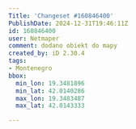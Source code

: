 ```yaml
---
Title: 'Changeset #160846400'
PublishDate: 2024-12-31T19:46:11Z
id: 160846400
user: Netmaper
comment: dodano obiekt do mapy
created_by: iD 2.30.4
tags:
- Montenegro
bbox:
  min_lon: 19.3481896
  min_lat: 42.0140286
  max_lon: 19.3483487
  max_lat: 42.0143333

---
```

